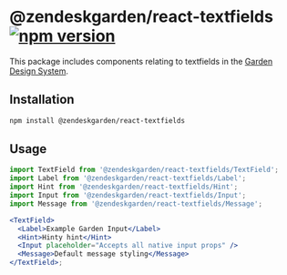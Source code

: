 # @zendeskgarden/react-textfields [![npm version](https://img.shields.io/npm/v/@zendeskgarden/react-textfields.svg?style=flat-square)](https://www.npmjs.com/package/@zendeskgarden/react-textfields)

This package includes components relating to textfields in the
[Garden Design System](https://zendeskgarden.github.io/).

## Installation

```sh
npm install @zendeskgarden/react-textfields
```

## Usage

```jsx static
import TextField from '@zendeskgarden/react-textfields/TextField';
import Label from '@zendeskgarden/react-textfields/Label';
import Hint from '@zendeskgarden/react-textfields/Hint';
import Input from '@zendeskgarden/react-textfields/Input';
import Message from '@zendeskgarden/react-textfields/Message';

<TextField>
  <Label>Example Garden Input</Label>
  <Hint>Hinty hint</Hint>
  <Input placeholder="Accepts all native input props" />
  <Message>Default message styling</Message>
</TextField>;
```
